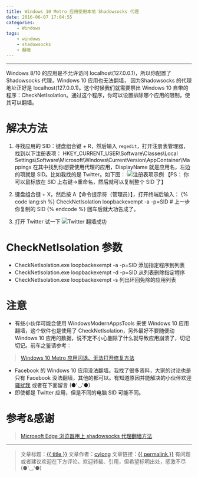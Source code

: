 ```yaml
---
title: Windows 10 Metro 应用使用本地 Shadowsocks 代理
date: 2016-06-07 17:04:55
categories:
    - Windows
tags:
    - windows
    - shadowsocks
    - 翻墙
---
```

---

Windows 8/10 的应用是不允许访问 localhost(127.0.0.1)，所以你配置了 Shadowsocks 代理，Windows 10 应用也无法翻墙， 因为Shadowsocks 的代理地址正好是 localhost(127.0.0.1)。这个时候我们就需要祭出 Windows 10 自带的程序：CheckNetIsolation。通过这个程序，你可以设置排除哪个应用的限制，使其可以翻墙。

<!-- more -->

# 解决方法

1. 寻找应用的 SID：键盘组合键 <span class="fa fa-windows"></span> + R，然后输入 `regedit`，打开注册表管理器，找到以下注册表项：
HKEY_CURRENT_USER\Software\Classes\Local Settings\Software\Microsoft\Windows\CurrentVersion\AppContainer\Mappings
在其中找到你想要使用代理的应用，DisplayName 就是应用名，左边的项就是 SID。比如我找的是 Twitter。如下图：
![注册表项示例](regedit_sid.png)
【PS： 你可以鼠标放在 SID 上右键->重命名，然后就可以复制整个 SID 了】

2. 键盘组合键 <span class="fa fa-windows"></span> + X，然后按 A【命令提示符（管理员）】，打开终端后输入：
{% code lang:sh %}
    CheckNetIsolation loopbackexempt -a -p=SID # 上一步你复制的 SID
{% endcode %}
回车后就大功告成了。

3. 打开 Twitter 试一下
![Twitter 翻墙成功](twitter.png)

# CheckNetIsolation 参数

* CheckNetIsolation.exe loopbackexempt -a -p=SID 添加指定程序到列表
* CheckNetIsolation.exe loopbackexempt -d -p=SID 从列表删除指定程序
* CheckNetIsolation.exe loopbackexempt -s 列出环回免除的应用列表

# 注意

* 有些小伙伴可能会使用 WindowsModernAppsTools 来使 Windows 10 应用翻墙，这个软件也是使用了 CheckNetIsolation，另外最好不要随便动 Windows 10 应用的数据，说不定不小心删除了什么就导致应用崩溃了，切记切记。前车之鉴请参考：
> [Windows 10 Metro 应用闪退、无法打开修复方法][1]

* Facebook 的 Windows 10 应用没法翻墙。我找了很多资料，大家的讨论也是只有 Facebook 没法翻墙，其他的都可以。有知道原因并能解决的小伙伴欢迎 [骚扰我][3] 或者在下面留言 (●'◡'●)
* 即使都是 Twitter 应用，但是不同的电脑 SID 可能不同。

# 参考&感谢

> [Microsoft Edge 浏览器用上 shadowsocks 代理翻墙方法][2]

---

> 文章标题：<a href='{{ permalink }}' title='{{ title }}' >{{ title }}</a>
> 文章作者：[cylong](http://www.cylong.com/about/ "cylong")
> 文章链接：<a href='{{ permalink }}' title='{{ title }}' >{{ permalink }}</a>
> 有问题或者建议欢迎在下方评论。欢迎转载、引用，但希望标明出处，感激不尽(●'◡'●)

[1]: http://www.cylong.com/blog/2016/05/15/windows-10-metro-error/ "Windows 10 Metro 应用闪退、无法打开修复方法"
[2]: https://plus.google.com/u/0/107096807950211631844/posts/CdTT2becCRm "Microsoft Edge 浏览器用上 shadowsocks 代理翻墙方法"
[3]: http://www.cylong.com/about/#联系我 "骚扰我"
